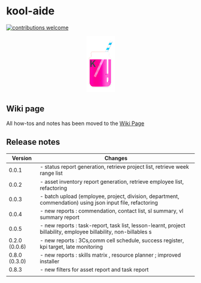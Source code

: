 # kool-aide
[![contributions welcome](https://img.shields.io/badge/contributions-welcome-brightgreen.svg?style=flat)](https://github.com/dwyl/esta/issues)

<center><img src='./src/kool_aide/assets/images/kool-aide.png' height=150 width=75/></center>

## Wiki page

All how-tos and notes has been moved to the [Wiki Page](https://github.com/rsx-labs/kool-aide/wiki)

## Release notes

|   Version	|  Changes 	|
|---	|---	|
|  0.0.1 	|  - status report generation, retrieve project list, retrieve week range list	|
|   0.0.2	|  - asset inventory report generation, retrieve employee list, refactoring	|
|   0.0.3	|  - batch upload (employee, project, division, department, commendation) using json input file,  refactoring	|
|  0.0.4	| - new reports : commendation, contact list, sl summary, vl summary report  	|
|  0.0.5	| - new reports : task-report, task list, lesson-learnt, project billability, employee billability, non-billables s 	|
|  0.2.0 (0.0.6)	| - new reports : 3Cs,comm cell schedule, success register, kpi target, late monitoring  	|
|  0.8.0	(0.3.0)| - new reports : skills matrix , resource planner ; improved installer  	|
|  0.8.3	| - new filters for asset report and task report  	|
|     |     |
